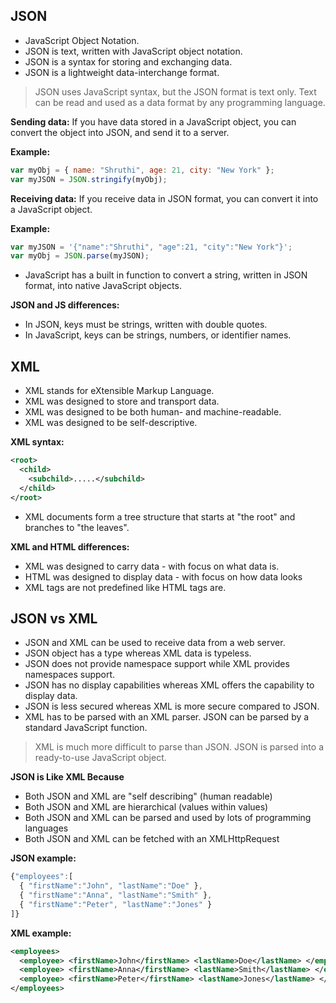 ## JSON

- JavaScript Object Notation.
- JSON is text, written with JavaScript object notation.
- JSON is a syntax for storing and exchanging data.
- JSON is a lightweight data-interchange format.

> JSON uses JavaScript syntax, but the JSON format is text only.
> Text can be read and used as a data format by any programming language.

**Sending data:** If you have data stored in a JavaScript object, you can convert the object into JSON, and send it to a server.

**Example:**

```javascript
var myObj = { name: "Shruthi", age: 21, city: "New York" };
var myJSON = JSON.stringify(myObj);
```

**Receiving data:** If you receive data in JSON format, you can convert it into a JavaScript object.

**Example:**

```javascript
var myJSON = '{"name":"Shruthi", "age":21, "city":"New York"}';
var myObj = JSON.parse(myJSON);
```

- JavaScript has a built in function to convert a string, written in JSON format, into native JavaScript objects.

**JSON and JS differences:**

- In JSON, keys must be strings, written with double quotes.
- In JavaScript, keys can be strings, numbers, or identifier names.

## XML

- XML stands for eXtensible Markup Language.
- XML was designed to store and transport data.
- XML was designed to be both human- and machine-readable.
- XML was designed to be self-descriptive.

**XML syntax:**

```xml
<root>
  <child>
    <subchild>.....</subchild>
  </child>
</root>
```

- XML documents form a tree structure that starts at "the root" and branches to "the leaves".

**XML and HTML differences:**

- XML was designed to carry data - with focus on what data is.
- HTML was designed to display data - with focus on how data looks
- XML tags are not predefined like HTML tags are.

## JSON vs XML

- JSON and XML can be used to receive data from a web server.
- JSON object has a type whereas XML data is typeless.
- JSON does not provide namespace support while XML provides namespaces support.
- JSON has no display capabilities whereas XML offers the capability to display data.
- JSON is less secured whereas XML is more secure compared to JSON.
- XML has to be parsed with an XML parser. JSON can be parsed by a standard JavaScript function.

> XML is much more difficult to parse than JSON.
> JSON is parsed into a ready-to-use JavaScript object.

**JSON is Like XML Because**

- Both JSON and XML are "self describing" (human readable)
- Both JSON and XML are hierarchical (values within values)
- Both JSON and XML can be parsed and used by lots of programming languages
- Both JSON and XML can be fetched with an XMLHttpRequest

**JSON example:**

```javascript
{"employees":[
  { "firstName":"John", "lastName":"Doe" },
  { "firstName":"Anna", "lastName":"Smith" },
  { "firstName":"Peter", "lastName":"Jones" }
]}
```

**XML example:**

```xml
<employees>
  <employee> <firstName>John</firstName> <lastName>Doe</lastName> </employee>
  <employee> <firstName>Anna</firstName> <lastName>Smith</lastName> </employee>
  <employee> <firstName>Peter</firstName> <lastName>Jones</lastName> </employee>
</employees>
```
